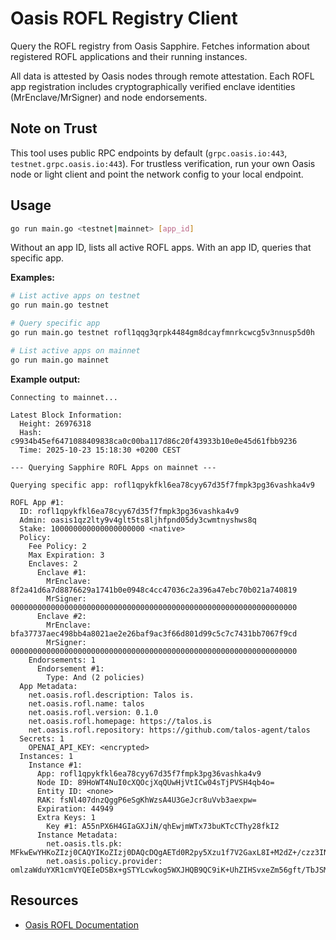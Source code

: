 # Oasis ROFL Registry Client

Query the ROFL registry from Oasis Sapphire. Fetches information about registered ROFL applications and their running instances.

All data is attested by Oasis nodes through remote attestation. Each ROFL app registration includes cryptographically verified enclave identities (MrEnclave/MrSigner) and node endorsements.

## Note on Trust

This tool uses public RPC endpoints by default (`grpc.oasis.io:443`, `testnet.grpc.oasis.io:443`). For trustless verification, run your own Oasis node or light client and point the network config to your local endpoint.

## Usage

```bash
go run main.go <testnet|mainnet> [app_id]
```

Without an app ID, lists all active ROFL apps. With an app ID, queries that specific app.

**Examples:**

```bash
# List active apps on testnet
go run main.go testnet

# Query specific app
go run main.go testnet rofl1qqg3qrpk4484gm8dcayfmnrkcwcg5v3nnusp5d0h

# List active apps on mainnet
go run main.go mainnet
```

**Example output:**

```
Connecting to mainnet...

Latest Block Information:
  Height: 26976318
  Hash: c9934b45ef6471088409838ca0c00ba117d86c20f43933b10e0e45d61fbb9236
  Time: 2025-10-23 15:18:30 +0200 CEST

--- Querying Sapphire ROFL Apps on mainnet ---

Querying specific app: rofl1qpykfkl6ea78cyy67d35f7fmpk3pg36vashka4v9

ROFL App #1:
  ID: rofl1qpykfkl6ea78cyy67d35f7fmpk3pg36vashka4v9
  Admin: oasis1qz2lty9v4glt5ts8ljhfpnd05dy3cwmtnyshws8q
  Stake: 100000000000000000000 <native>
  Policy:
    Fee Policy: 2
    Max Expiration: 3
    Enclaves: 2
      Enclave #1:
        MrEnclave: 8f2a41d6a7d8876629a1741b0e0948c4cc47036c2a396a47ebc70b021a740819
        MrSigner: 0000000000000000000000000000000000000000000000000000000000000000
      Enclave #2:
        MrEnclave: bfa37737aec498bb4a8021ae2e26baf9ac3f66d801d99c5c7c7431bb7067f9cd
        MrSigner: 0000000000000000000000000000000000000000000000000000000000000000
    Endorsements: 1
      Endorsement #1:
        Type: And (2 policies)
  App Metadata:
    net.oasis.rofl.description: Talos is.
    net.oasis.rofl.name: talos
    net.oasis.rofl.version: 0.1.0
    net.oasis.rofl.homepage: https://talos.is
    net.oasis.rofl.repository: https://github.com/talos-agent/talos
  Secrets: 1
    OPENAI_API_KEY: <encrypted>
  Instances: 1
    Instance #1:
      App: rofl1qpykfkl6ea78cyy67d35f7fmpk3pg36vashka4v9
      Node ID: 89HoWT4NuI0cXQOcjXqQUwHjVtICw04sTjPVSH4qb4o=
      Entity ID: <none>
      RAK: fsNl407dnzQggP6eSgKhWzsA4U3GeJcr8uVvb3aexpw=
      Expiration: 44949
      Extra Keys: 1
        Key #1: A55nPX6H4GIaGXJiN/qhEwjmWTx73buKTcCThy28fkI2
      Instance Metadata:
        net.oasis.tls.pk: MFkwEwYHKoZIzj0CAQYIKoZIzj0DAQcDQgAETd0R2py5Xzu1f7V2GaxL8I+M2dZ+/czz3INYZEHIvyS4kODXe57pTDa3LrGMD0SW0NedSt00l+lHnrayucKGPg==
        net.oasis.policy.provider: omlzaWduYXR1cmVYQEIeDSBx+gSTYLcwkog5WXJHQB9QC9iK+UhZIHSvxeZm56gft/TbJSMaFWm6003sOi1pZGO8Jf9upzMj6/1NlgBxbGFiZWxfYXR0ZXN0YXRpb25YiKJjcmFrWCB+w2XjTt2fNCCA/p5KAqFbOwDhTcZ4lyvy5W9vdp7GnGZsYWJlbHOhcm5ldC5vYXNpcy5wcm92aWRlcnhEb21ocGJuTjBZVzVqWlVnQUFBQUFBQUFBSG1od2NtOTJhV1JsY2xVQXNIRDlyTm5adUxlTWFPV291UXl6bzFJWG1FND0=
```

## Resources

- [Oasis ROFL Documentation](https://docs.oasis.io/build/rofl/)
